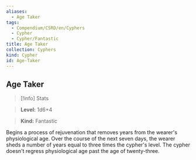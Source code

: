 ```yaml
---
aliases:
  - Age Taker
tags:
  - Compendium/CSRD/en/Cyphers
  - Cypher
  - Cypher/Fantastic
title: Age Taker
collection: Cyphers
kind: Cypher
id: Age-Taker
---
```

## Age Taker    
>[!info] Stats    
> **Level:** 1d6+4    
> **Kind:** Fantastic  
    
Begins a process of rejuvenation that removes years from the wearer's physiological age. Over the course of the next seven days, the wearer sheds a number of years equal to three times the cypher's level. The cypher doesn't regress physiological age past the age of twenty-three.
